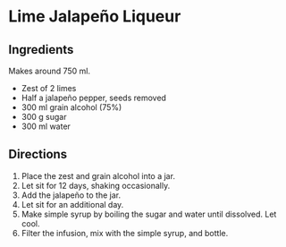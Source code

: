 # Lime Jalapeño Liqueur

## Ingredients

Makes around 750 ml.

* Zest of 2 limes
* Half a jalapeño pepper, seeds removed
* 300 ml grain alcohol (75%)
* 300 g sugar
* 300 ml water

## Directions

1. Place the zest and grain alcohol into a jar.
2. Let sit for 12 days, shaking occasionally.
3. Add the jalapeño to the jar.
4. Let sit for an additional day.
5. Make simple syrup by boiling the sugar and water until dissolved. Let cool.
6. Filter the infusion, mix with the simple syrup, and bottle.
